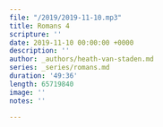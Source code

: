 ```yaml
---
file: "/2019/2019-11-10.mp3"
title: Romans 4
scripture: ''
date: 2019-11-10 00:00:00 +0000
description: ''
author: _authors/heath-van-staden.md
series: _series/romans.md
duration: '49:36'
length: 65719840
image: ''
notes: ''

---
```

